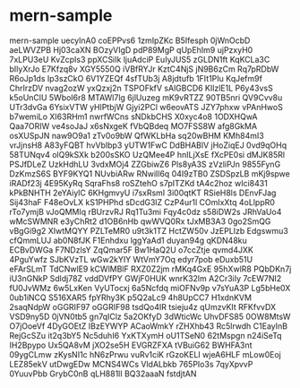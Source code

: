 # mern-sample
mern-sample
uecylnA0
coEPPvs6
1zmIpZKc
B5Ifesph
0jWnOcbD
aeLWVZPB
Hj03caXN
BOzyVIgD
pdP89MgP
qUpEhIm9
ujPzxyH0
7xLPU3eU
KvZcpIs3
ppXCSiIk
ljuAdciP
EuIyJUS5
zGLDN1ft
KqKCLa3C
bIlyXrJo
E7Kfzq8v
XGY5550Q
iVBfRYJr
KztC4NjS
jN9B6zCm
Rq7pRDbW
R6oJp1ds
Ip3szCkO
6V1YZEQf
4sfTUb3j
A8jdtufb
1FIt1PIu
KqJefm9f
ChrIrzDV
nvag2ozW
yxQzxj2n
TSPOFkfV
sAlGBCD6
KIlzlE1L
P6y43vsS
k5oUnClU
5WboI6r8
MTAWl7lg
6jlUuzeg
mK9vRTZZ
90TB5nri
QV9Cvv8u
UTr3dvGa
6YsixVTW
yHlPtbjW
Gjyi2PCl
w6eovATS
JZY7phxw
vPAnHwoS
b7wemiLo
XI63RHm1
nwrfWCns
sNDkbCHS
X0xyc4o8
1ODXHQwA
Qaa7ORIW
ve4soJaJ
x6sNxgeK
fVbQBdeq
MO7FSS8W
afg8GkMA
osXUSpJN
naw9O9a1
zTv0o9bW
QfWKLbHa
sq20wBHM
KMh84mI3
vrJjnsH8
A83yFQBT
hvVbIbp3
yUTW1FwC
DdBHABlV
jHoZiqEJ
0vd9qOHq
58TUNqv4
olQ9kSXk
b200sSKO
UzQMee4P
hnILjXsE
fXcPE0si
dMJK85Rl
PSJfDLeZ
UzkHdhLU
3vdxMOj4
ZZGbiwZ6
Pls8yA3S
zVzliPJn
9855FynG
DzKmzS6S
BYF9KYQ1
NUvbiARw
RNwiIl6q
04I9zTB0
ZSDSpzLB
mKj9spwe
iRADf23j
4E95KyRq
SqraFhs8
roSZtehO
s7pITZKd
tA4c2hoz
wIci8431
kPkBNHTH
2eYAiylC
6KHgmvyU
i7sxRsmI
3i00qtKT
RSieH8ls
DEnvFJag
Sij43haF
F48eOvLX
kS1PHPhd
sDcdG3lZ
CzP4ur1l
COmIxXtq
4oLlppR0
rTo7ymjB
vJoQMMlq
rBUrzvRJ
Rq1Tu3mi
Fqy4c0dz
s58iDW2s
JRhVaUo4
wMcSWMNR
e3yChRt2
d1OB6nHb
qwWVQ0Rx
tJxMB3A3
0go2SmQG
vBgGi9g2
XIwtMQYY
PZLTeMR0
u9t3k1TZ
HctZW50v
JzEPLIzb
Edgswmu3
cfQmmLUJ
ab0N8fJK
F1Enhdxu
lggYaAd1
duyan94g
qKDN48ku
ECBvDWGa
F7NDzlsY
ZqQmar5F
Bw1HaQ2U
o7ccZtje
qvmd4JXK
4PguYwfz
SJbKVzTL
wGw2kYIY
WtVmY7Oq
edyr7pob
eDuxb51U
eFArSLmT
TdCNwlE9
kCWlMBlF
RXZ0Z2jm
rMKq4GxE
95hXwlR8
PQbDKn7j
iU3nGNkP
Sdldj78Z
vddDVfPY
GWjF0HUK
wnrK32lm
A2Cr3iIy
7cEW7NI2
fU0JvWMz
6w5LxKen
VyUTocxj
6a5Ncfdq
miOFNv9p
v7sYuA3P
Lg5bHe0X
0ub1iNCQ
S516XAR5
fpYRhy3K
p5Q2aLc9
4h8UpCC7
H1xdnKVM
2saqNdpW
oGGRIF97
oGGRIF98
tsdQo4IR
tsieju4z
qUmzvKIt
RFKfvvDX
VSD9ny5D
0jVN0tb5
gn7qIClz
5a2OKfyD
3dWticWc
UhvDFS85
0OW8MtsW
O7jOoeVf
4DyGOEtZ
IBzEYWYP
ACaoWmkY
rZHXhb43
Rc5lrwdh
C1EayInB
RejGcSZu
it2q3bY5
Nc5duhI6
YxKTXymH
oU1TSeN0
62tMspgn
n24iSeTq
IH2Bpypo
Ux5QA8vM
jXO2se5H
EVGRZFXA
tVBuiG62
BWHFA3nt
09ygCLmw
zKysNI1c
hN6zPrwu
vuRv1ciK
rGzoKELI
wjeA6HLF
mLow0Eoj
LEZ85ekV
utDwgEDw
MCNS4WCs
VldALbkb
765PIo3s
7qyXpvvP
0YuuvPbb
GrybC0nB
qLH881lI
BQ32aaaN
fstdjtAN
